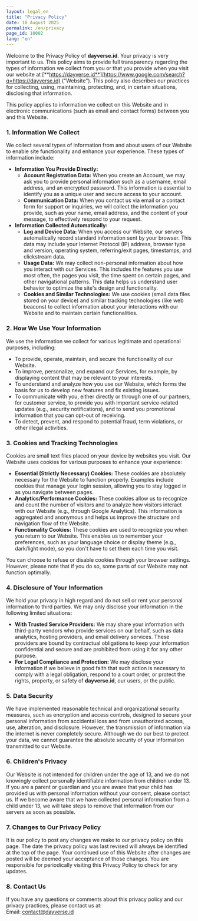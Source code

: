 ```yaml
---
layout: legal_en
title: "Privacy Policy"
date: 10 August 2025
permalink: /en/privacy
page_id: 10002
lang: "en"
---
```


Welcome to the Privacy Policy of **dayverse.id**. Your privacy is very important to us. This policy aims to provide full transparency regarding the types of information we collect from you or that you provide when you visit our website at [**https://dayverse.id**](https://www.google.com/search?q=https://dayverse.id) ("Website"). This policy also describes our practices for collecting, using, maintaining, protecting, and, in certain situations, disclosing that information.

This policy applies to information we collect on this Website and in electronic communications (such as email and contact forms) between you and this Website.

### **1\. Information We Collect**

We collect several types of information from and about users of our Website to enable site functionality and enhance your experience. These types of information include:

* **Information You Provide Directly:**  
  * **Account Registration Data:** When you create an Account, we may ask you to provide personal information such as a username, email address, and an encrypted password. This information is essential to identify you as a unique user and secure access to your account.  
  * **Communication Data:** When you contact us via email or a contact form for support or inquiries, we will collect the information you provide, such as your name, email address, and the content of your message, to effectively respond to your request.  
* **Information Collected Automatically:**  
  * **Log and Device Data:** When you access our Website, our servers automatically record standard information sent by your browser. This data may include your Internet Protocol (IP) address, browser type and version, operating system, referring/exit pages, timestamps, and clickstream data.  
  * **Usage Data:** We may collect non-personal information about how you interact with our Services. This includes the features you use most often, the pages you visit, the time spent on certain pages, and other navigational patterns. This data helps us understand user behavior to optimize the site's design and functionality.  
  * **Cookies and Similar Technologies:** We use cookies (small data files stored on your device) and similar tracking technologies (like web beacons) to collect information about your interactions with our Website and to maintain certain functionalities.

### **2\. How We Use Your Information**

We use the information we collect for various legitimate and operational purposes, including:

* To provide, operate, maintain, and secure the functionality of our Website.  
* To improve, personalize, and expand our Services, for example, by displaying content that may be relevant to your interests.  
* To understand and analyze how you use our Website, which forms the basis for us to develop new features and fix existing issues.  
* To communicate with you, either directly or through one of our partners, for customer service, to provide you with important service-related updates (e.g., security notifications), and to send you promotional information that you can opt-out of receiving.  
* To detect, prevent, and respond to potential fraud, term violations, or other illegal activities.

### **3\. Cookies and Tracking Technologies**

Cookies are small text files placed on your device by websites you visit. Our Website uses cookies for various purposes to enhance your experience:

* **Essential (Strictly Necessary) Cookies:** These cookies are absolutely necessary for the Website to function properly. Examples include cookies that manage your login session, allowing you to stay logged in as you navigate between pages.  
* **Analytics/Performance Cookies:** These cookies allow us to recognize and count the number of visitors and to analyze how visitors interact with our Website (e.g., through Google Analytics). This information is aggregated and anonymous and helps us improve the structure and navigation flow of the Website.  
* **Functionality Cookies:** These cookies are used to recognize you when you return to our Website. This enables us to remember your preferences, such as your language choice or display theme (e.g., dark/light mode), so you don't have to set them each time you visit.

You can choose to refuse or disable cookies through your browser settings. However, please note that if you do so, some parts of our Website may not function optimally.

### **4\. Disclosure of Your Information**

We hold your privacy in high regard and do not sell or rent your personal information to third parties. We may only disclose your information in the following limited situations:

* **With Trusted Service Providers:** We may share your information with third-party vendors who provide services on our behalf, such as data analytics, hosting providers, and email delivery services. These providers are bound by contractual obligations to keep your information confidential and secure and are prohibited from using it for any other purpose.  
* **For Legal Compliance and Protection:** We may disclose your information if we believe in good faith that such action is necessary to comply with a legal obligation, respond to a court order, or protect the rights, property, or safety of **dayverse.id**, our users, or the public.

### **5\. Data Security**

We have implemented reasonable technical and organizational security measures, such as encryption and access controls, designed to secure your personal information from accidental loss and from unauthorized access, use, alteration, and disclosure. However, the transmission of information via the internet is never completely secure. Although we do our best to protect your data, we cannot guarantee the absolute security of your information transmitted to our Website.

### **6\. Children's Privacy**

Our Website is not intended for children under the age of 13, and we do not knowingly collect personally identifiable information from children under 13\. If you are a parent or guardian and you are aware that your child has provided us with personal information without your consent, please contact us. If we become aware that we have collected personal information from a child under 13, we will take steps to remove that information from our servers as soon as possible.

### **7\. Changes to Our Privacy Policy**

It is our policy to post any changes we make to our privacy policy on this page. The date the privacy policy was last revised will always be identified at the top of the page. Your continued use of this Website after changes are posted will be deemed your acceptance of those changes. You are responsible for periodically visiting this Privacy Policy to check for any updates.

### **8\. Contact Us**

If you have any questions or comments about this privacy policy and our privacy practices, please contact us at:  
Email: contact@dayverse.id
